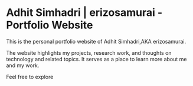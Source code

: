 # Adhit Simhadri | erizosamurai - Portfolio Website

This is the personal portfolio website of Adhit Simhadri,AKA erizosamurai.

The website highlights my projects, research work, and thoughts on technology and related topics. It serves as a place to learn more about me and my work.

Feel free to explore 
